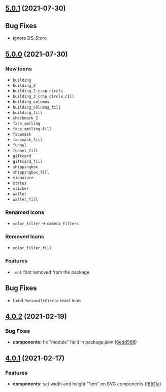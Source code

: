 ## [5.0.1](https://github.com/framework7io/framework7-icons/compare/v5.0.0...v5.0.1) (2021-07-30)

## Bug Fixes

- ignore DS_Store

## [5.0.0](https://github.com/framework7io/framework7-icons/compare/v4.0.2...v5.0.0) (2021-07-30)

### New Icons

- `building`
- `building_2`
- `building_2_crop_circle`
- `building_2_crop_circle_cill`
- `building_columns`
- `building_columns_fill`
- `building_fill`
- `checkmark_2`
- `face_smiling`
- `face_smiling-fill`
- `facemask`
- `facemask_fill`
- `funnel`
- `funnel_fill`
- `giftcard`
- `giftcard_fill`
- `shippingbox`
- `shippingbox_fill`
- `signature`
- `status`
- `sticker`
- `wallet`
- `wallet_fill`

### Renamed Icons

- `color_filter` -> `camera_filters`

### Removed Icons

- `color_filter_fill`

### Features

- `.eot` font removed from the package

## Bug Fixes

- fixed `PersonAltCircle` react icon

## [4.0.2](https://github.com/framework7io/framework7-icons/compare/v4.0.1...v4.0.2) (2021-02-19)

### Bug Fixes

- **components:** fix "module" field in package.json ([6edd568](https://github.com/framework7io/framework7-icons/commit/6edd56883fc33f9bf077ef58a1448a830abf55d6))

## [4.0.1](https://github.com/framework7io/framework7-icons/compare/v4.0.0...v4.0.1) (2021-02-17)

### Features

- **components:** set width and height "1em" on SVG components ([f8ff1fa](https://github.com/framework7io/framework7-icons/commit/f8ff1faee91dd2d9a77c113a0985b70ef2a080b5))
